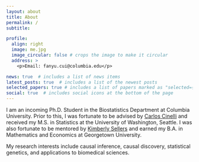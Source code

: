 ```yaml
---
layout: about
title: About
permalink: /
subtitle: 

profile:
  align: right
  image: me.jpg
  image_circular: false # crops the image to make it circular
  address: >
    <p>Email: fanyu.cui@columbia.edu</p>

news: true  # includes a list of news items
latest_posts: true  # includes a list of the newest posts
selected_papers: true # includes a list of papers marked as "selected={true}"
social: true  # includes social icons at the bottom of the page
---
```


I am an incoming Ph.D. Student in the Biostatistics Department at Columbia University. Prior to this, I was fortunate to be advised by [Carlos Cinelli](https://carloscinelli.com/) and received my M.S. in Statistics at the University of Washington, Seattle. I was also fortunate to be mentored by [Kimberly Sellers](http://www.kimflaggsellers.com) and earned my B.A. in Mathematics and Economics at Georgetown University.

My research interests include causal inference, causal discovery, statistical genetics, and applications to biomedical sciences.